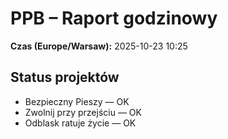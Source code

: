 # PPB – Raport godzinowy
**Czas (Europe/Warsaw):** 2025-10-23 10:25

## Status projektów
- Bezpieczny Pieszy — OK
- Zwolnij przy przejściu — OK
- Odblask ratuje życie — OK


